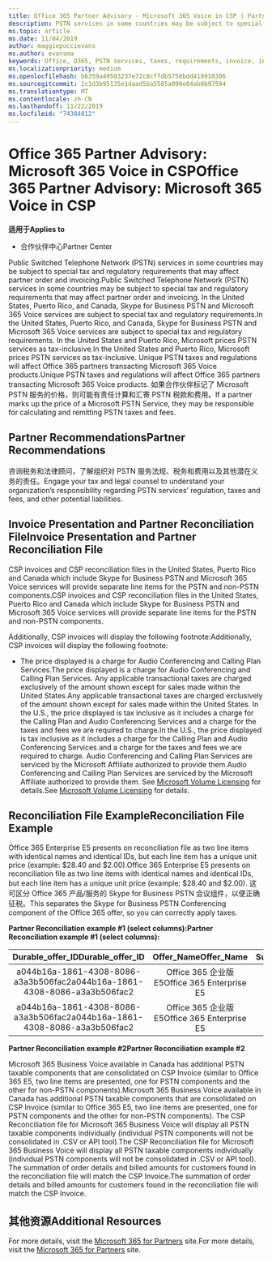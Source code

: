 ```yaml
---
title: Office 365 Partner Advisory - Microsoft 365 Voice in CSP | Partner Center
description: PSTN services in some countries may be subject to special tax and regulatory requirements that may affect partner order and invoicing.
ms.topic: article
ms.date: 11/04/2019
author: maggiepuccievans
ms.author: evansma
keywords: Office, O365, PSTN services, taxes, requirements, invoice, invoicing
ms.localizationpriority: medium
ms.openlocfilehash: b6359a49503237e72c8cffdb5758bdd418910306
ms.sourcegitcommit: 1c3d3b95135e1daad5ba5585a090e84ab0b97594
ms.translationtype: MT
ms.contentlocale: zh-CN
ms.lasthandoff: 11/22/2019
ms.locfileid: "74384812"
---
```

# <a name="office-365-partner-advisory-microsoft-365-voice-in-csp"></a><span data-ttu-id="8ab98-104">Office 365 Partner Advisory: Microsoft 365 Voice in CSP</span><span class="sxs-lookup"><span data-stu-id="8ab98-104">Office 365 Partner Advisory: Microsoft 365 Voice in CSP</span></span>

<span data-ttu-id="8ab98-105">**适用于**</span><span class="sxs-lookup"><span data-stu-id="8ab98-105">**Applies to**</span></span>

- <span data-ttu-id="8ab98-106">合作伙伴中心</span><span class="sxs-lookup"><span data-stu-id="8ab98-106">Partner Center</span></span>  

<span data-ttu-id="8ab98-107">Public Switched Telephone Network (PSTN) services in some countries may be subject to special tax and regulatory requirements that may affect partner order and invoicing.</span><span class="sxs-lookup"><span data-stu-id="8ab98-107">Public Switched Telephone Network (PSTN) services in some countries may be subject to special tax and regulatory requirements that may affect partner order and invoicing.</span></span>  <span data-ttu-id="8ab98-108">In the United States, Puerto Rico, and Canada, Skype for Business PSTN and Microsoft 365 Voice services are subject to special tax and regulatory requirements.</span><span class="sxs-lookup"><span data-stu-id="8ab98-108">In the United States, Puerto Rico, and Canada, Skype for Business PSTN and Microsoft 365 Voice services are subject to special tax and regulatory requirements.</span></span> <span data-ttu-id="8ab98-109">In the United States and Puerto Rico, Microsoft prices PSTN services as tax-inclusive.</span><span class="sxs-lookup"><span data-stu-id="8ab98-109">In the United States and Puerto Rico, Microsoft prices PSTN services as tax-inclusive.</span></span>  <span data-ttu-id="8ab98-110">Unique PSTN taxes and regulations will affect Office 365 partners transacting Microsoft 365 Voice products.</span><span class="sxs-lookup"><span data-stu-id="8ab98-110">Unique PSTN taxes and regulations will affect Office 365 partners transacting Microsoft 365 Voice products.</span></span>  <span data-ttu-id="8ab98-111">如果合作伙伴标记了 Microsoft PSTN 服务的价格，则可能有责任计算和汇寄 PSTN 税款和费用。</span><span class="sxs-lookup"><span data-stu-id="8ab98-111">If a partner marks up the price of a Microsoft PSTN Service, they may be responsible for calculating and remitting PSTN taxes and fees.</span></span>

## <a name="partner-recommendations"></a><span data-ttu-id="8ab98-112">Partner Recommendations</span><span class="sxs-lookup"><span data-stu-id="8ab98-112">Partner Recommendations</span></span>

<span data-ttu-id="8ab98-113">咨询税务和法律顾问，了解组织对 PSTN 服务法规、税务和费用以及其他潜在义务的责任。</span><span class="sxs-lookup"><span data-stu-id="8ab98-113">Engage your tax and legal counsel to understand your organization’s responsibility regarding PSTN services’ regulation, taxes and fees, and other potential liabilities.</span></span>

## <a name="invoice-presentation-and-partner-reconciliation-file"></a><span data-ttu-id="8ab98-114">Invoice Presentation and Partner Reconciliation File</span><span class="sxs-lookup"><span data-stu-id="8ab98-114">Invoice Presentation and Partner Reconciliation File</span></span>

<span data-ttu-id="8ab98-115">CSP invoices and CSP reconciliation files in the United States, Puerto Rico and Canada which include Skype for Business PSTN and Microsoft 365 Voice services will provide separate line items for the PSTN and non-PSTN components.</span><span class="sxs-lookup"><span data-stu-id="8ab98-115">CSP invoices and CSP reconciliation files in the United States, Puerto Rico and Canada which include Skype for Business PSTN and Microsoft 365 Voice services will provide separate line items for the PSTN and non-PSTN components.</span></span>

<span data-ttu-id="8ab98-116">Additionally, CSP invoices will display the following footnote:</span><span class="sxs-lookup"><span data-stu-id="8ab98-116">Additionally, CSP invoices will display the following footnote:</span></span>

* <span data-ttu-id="8ab98-117">The price displayed is a charge for Audio Conferencing and Calling Plan Services.</span><span class="sxs-lookup"><span data-stu-id="8ab98-117">The price displayed is a charge for Audio Conferencing and Calling Plan Services.</span></span>  <span data-ttu-id="8ab98-118">Any applicable transactional taxes are charged exclusively of the amount shown except for sales made within the United States.</span><span class="sxs-lookup"><span data-stu-id="8ab98-118">Any applicable transactional taxes are charged exclusively of the amount shown except for sales made within the United States.</span></span>  <span data-ttu-id="8ab98-119">In the U.S., the price displayed is tax inclusive as it includes a charge for the Calling Plan and Audio Conferencing Services and a charge for the taxes and fees we are required to charge.</span><span class="sxs-lookup"><span data-stu-id="8ab98-119">In the U.S., the price displayed is tax inclusive as it includes a charge for the Calling Plan and Audio Conferencing Services and a charge for the taxes and fees we are required to charge.</span></span>  <span data-ttu-id="8ab98-120">Audio Conferencing and Calling Plan Services are serviced by the Microsoft Affiliate authorized to provide them.</span><span class="sxs-lookup"><span data-stu-id="8ab98-120">Audio Conferencing and Calling Plan Services are serviced by the Microsoft Affiliate authorized to provide them.</span></span>  <span data-ttu-id="8ab98-121">See [Microsoft Volume Licensing](https://go.microsoft.com/fwlink/?LinkId=690247) for details.</span><span class="sxs-lookup"><span data-stu-id="8ab98-121">See [Microsoft Volume Licensing](https://go.microsoft.com/fwlink/?LinkId=690247) for details.</span></span>

## <a name="reconciliation-file-example"></a><span data-ttu-id="8ab98-122">Reconciliation File Example</span><span class="sxs-lookup"><span data-stu-id="8ab98-122">Reconciliation File Example</span></span>

<span data-ttu-id="8ab98-123">Office 365 Enterprise E5 presents on reconciliation file as two line items with identical names and identical IDs, but each line item has a unique unit price (example: $28.40 and $2.00).</span><span class="sxs-lookup"><span data-stu-id="8ab98-123">Office 365 Enterprise E5 presents on reconciliation file as two line items with identical names and identical IDs, but each line item has a unique unit price (example: $28.40 and $2.00).</span></span> <span data-ttu-id="8ab98-124">这可区分 Office 365 产品/服务的 Skype for Business PSTN 会议组件，以便正确征税。</span><span class="sxs-lookup"><span data-stu-id="8ab98-124">This separates the Skype for Business PSTN Conferencing component of the Office 365 offer, so you can correctly apply taxes.</span></span>

<span data-ttu-id="8ab98-125">**Partner Reconciliation example #1 (select columns):**</span><span class="sxs-lookup"><span data-stu-id="8ab98-125">**Partner Reconciliation example #1 (select columns):**</span></span>

|<span data-ttu-id="8ab98-126">**Durable_offer_ID**</span><span class="sxs-lookup"><span data-stu-id="8ab98-126">**Durable_offer_ID**</span></span>|<span data-ttu-id="8ab98-127">**Offer_Name**</span><span class="sxs-lookup"><span data-stu-id="8ab98-127">**Offer_Name**</span></span>|<span data-ttu-id="8ab98-128">**Subscription_Start_Date**</span><span class="sxs-lookup"><span data-stu-id="8ab98-128">**Subscription_Start_Date**</span></span>|<span data-ttu-id="8ab98-129">**Subscription_End_Date**</span><span class="sxs-lookup"><span data-stu-id="8ab98-129">**Subscription_End_Date**</span></span>|<span data-ttu-id="8ab98-130">**Charge_Start_Date**</span><span class="sxs-lookup"><span data-stu-id="8ab98-130">**Charge_Start_Date**</span></span>|<span data-ttu-id="8ab98-131">**Charge_End_Date**</span><span class="sxs-lookup"><span data-stu-id="8ab98-131">**Charge_End_Date**</span></span>|<span data-ttu-id="8ab98-132">**Charge_Type**</span><span class="sxs-lookup"><span data-stu-id="8ab98-132">**Charge_Type**</span></span>|<span data-ttu-id="8ab98-133">**Unit_Price**</span><span class="sxs-lookup"><span data-stu-id="8ab98-133">**Unit_Price**</span></span>|
|:----:|:----:|:----:|:----:|:----:|:----:|:----:|:----:|
|<span data-ttu-id="8ab98-134">a044b16a-1861-4308-8086-a3a3b506fac2</span><span class="sxs-lookup"><span data-stu-id="8ab98-134">a044b16a-1861-4308-8086-a3a3b506fac2</span></span>   |<span data-ttu-id="8ab98-135">Office 365 企业版 E5</span><span class="sxs-lookup"><span data-stu-id="8ab98-135">Office 365 Enterprise E5</span></span>   |<span data-ttu-id="8ab98-136">8/10/2019 0:00</span><span class="sxs-lookup"><span data-stu-id="8ab98-136">8/10/2019 0:00</span></span>   |<span data-ttu-id="8ab98-137">8/11/2019 0:00</span><span class="sxs-lookup"><span data-stu-id="8ab98-137">8/11/2019 0:00</span></span>   |<span data-ttu-id="8ab98-138">8/11/2019 0:00</span><span class="sxs-lookup"><span data-stu-id="8ab98-138">8/11/2019 0:00</span></span>|<span data-ttu-id="8ab98-139">9/10/2019 0:00</span><span class="sxs-lookup"><span data-stu-id="8ab98-139">9/10/2019 0:00</span></span>   |<span data-ttu-id="8ab98-140">周期费用</span><span class="sxs-lookup"><span data-stu-id="8ab98-140">Cycle fee</span></span>   |<span data-ttu-id="8ab98-141">28.40</span><span class="sxs-lookup"><span data-stu-id="8ab98-141">28.40</span></span>   |
|<span data-ttu-id="8ab98-142">a044b16a-1861-4308-8086-a3a3b506fac2</span><span class="sxs-lookup"><span data-stu-id="8ab98-142">a044b16a-1861-4308-8086-a3a3b506fac2</span></span>   |<span data-ttu-id="8ab98-143">Office 365 企业版 E5</span><span class="sxs-lookup"><span data-stu-id="8ab98-143">Office 365 Enterprise E5</span></span>   |<span data-ttu-id="8ab98-144">8/10/2019 0:00</span><span class="sxs-lookup"><span data-stu-id="8ab98-144">8/10/2019 0:00</span></span>   |<span data-ttu-id="8ab98-145">8/11/2019 0:00</span><span class="sxs-lookup"><span data-stu-id="8ab98-145">8/11/2019 0:00</span></span>   |<span data-ttu-id="8ab98-146">8/11/2019 0:00</span><span class="sxs-lookup"><span data-stu-id="8ab98-146">8/11/2019 0:00</span></span>   |<span data-ttu-id="8ab98-147">9/10/2019 0:00</span><span class="sxs-lookup"><span data-stu-id="8ab98-147">9/10/2019 0:00</span></span>   |<span data-ttu-id="8ab98-148">周期费用</span><span class="sxs-lookup"><span data-stu-id="8ab98-148">Cycle fee</span></span>   |<span data-ttu-id="8ab98-149">2.00</span><span class="sxs-lookup"><span data-stu-id="8ab98-149">2.00</span></span>   |

<span data-ttu-id="8ab98-150">**Partner Reconciliation example #2**</span><span class="sxs-lookup"><span data-stu-id="8ab98-150">**Partner Reconciliation example #2**</span></span>

<span data-ttu-id="8ab98-151">Microsoft 365 Business Voice available in Canada has additional PSTN taxable components that are consolidated on CSP Invoice (similar to Office 365 E5, two line items are presented, one for PSTN components and the other for non-PSTN components).</span><span class="sxs-lookup"><span data-stu-id="8ab98-151">Microsoft 365 Business Voice available in Canada has additional PSTN taxable components that are consolidated on CSP Invoice (similar to Office 365 E5, two line items are presented, one for PSTN components and the other for non-PSTN components).</span></span>  <span data-ttu-id="8ab98-152">The CSP Reconciliation file for Microsoft 365 Business Voice will display all PSTN taxable components individually (individual PSTN components will not be consolidated in .CSV or API tool).</span><span class="sxs-lookup"><span data-stu-id="8ab98-152">The CSP Reconciliation file for Microsoft 365 Business Voice will display all PSTN taxable components individually (individual PSTN components will not be consolidated in .CSV or API tool).</span></span>  <span data-ttu-id="8ab98-153">The summation of order details and billed amounts for customers found in the reconciliation file will match the CSP Invoice.</span><span class="sxs-lookup"><span data-stu-id="8ab98-153">The summation of order details and billed amounts for customers found in the reconciliation file will match the CSP Invoice.</span></span>

## <a name="additional-resources"></a><span data-ttu-id="8ab98-154">其他资源</span><span class="sxs-lookup"><span data-stu-id="8ab98-154">Additional Resources</span></span>
<span data-ttu-id="8ab98-155">For more details, visit the [Microsoft 365 for Partners](https://drumbeat.office.com/Pages/home2016.aspx) site.</span><span class="sxs-lookup"><span data-stu-id="8ab98-155">For more details, visit the [Microsoft 365 for Partners](https://drumbeat.office.com/Pages/home2016.aspx) site.</span></span>

